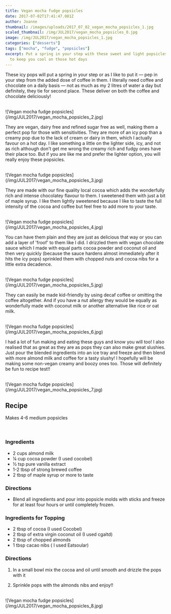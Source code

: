 ```yaml
---
title: Vegan mocha fudge popsicles
date: 2017-07-02T17:41:47.081Z
author: Joanne
thumbnail: /images/uploads/2017_07_02_vegan_mocha_popsicles_1.jpg
scaled_thumbnail: /img/JUL2017/vegan_mocha_popsicles_0.jpg
image: /img/JUL2017/vegan_mocha_popsicles_1.jpg
categories: ["desserts"]
tags: ["mocha", "fudge", "popsicles"]
excerpt: Put a spring in your step with these sweet and light popsicles that are sure
  to keep you cool on those hot days
---
```

These icy pops will put a spring in your step or as I like to put it &mdash; pep in your step from the added dose of coffee in them. I literally need coffee and chocolate on a daily basis &mdash; not as much as my 2 litres of water a day but definitely, they tie for second place.  These deliver on both the coffee and chocolate deliciously!

<br>
![Vegan mocha fudge popsicles](/img/JUL2017/vegan_mocha_popsicles_2.jpg)  
<br>

They are vegan, dairy free and refined sugar free as well, making them a perfect pop for those with sensitivities.  They are more of an icy pop than a creamy pop due to the lack of cream or dairy in them, which I actually favour on a hot day.  I like something a little on the lighter side, icy, and not as rich although don't get me wrong the creamy rich and fudgy ones have their place too. But if you are like me and prefer the lighter option, you will really enjoy these popsicles.

<br>
![Vegan mocha fudge popsicles](/img/JUL2017/vegan_mocha_popsicles_3.jpg)  
<br>

They are made with our fine quality local cocoa which adds the wonderfully rich and intense chocolatey flavour to them.  I sweetened them with just a bit of maple syrup.  I like them lightly sweetened because I like to taste the full intensity of the cocoa and coffee but feel free to add more to your taste.  

<br>
![Vegan mocha fudge popsicles](/img/JUL2017/vegan_mocha_popsicles_4.jpg)  
<br>

You can have them plain and they are just as delicious that way or you can add a layer of 'froof' to them like I did. I drizzled them with vegan chocolate sauce which I made with equal parts cocoa powder and coconut oil and then very quickly (because the sauce hardens almost immediately after it hits the icy pops) sprinkled them with chopped nuts and cocoa nibs for a little extra decadence.

<br>
![Vegan mocha fudge popsicles](/img/JUL2017/vegan_mocha_popsicles_5.jpg)  
<br>

They can easily be made kid-friendly by using decaf coffee or omitting the coffee altogether. And if you have a nut allergy they would be equally as wonderfully made with coconut milk or another alternative like rice or oat milk.

<br>
![Vegan mocha fudge popsicles](/img/JUL2017/vegan_mocha_popsicles_6.jpg)  
<br>

I had a lot of fun making and eating these guys and know you will too! I also realised that as great as they are as pops they can also make great slushies.  Just pour the blended ingredients into an ice tray and freeze and then blend with more almond milk and coffee for a tasty slushy!  I hopefully will be making some non-vegan creamy and boozy ones too. Those will definitely be fun to recipe test!!

<br>
![Vegan mocha fudge popsicles](/img/JUL2017/vegan_mocha_popsicles_7.jpg)  
<br>

## Recipe
Makes 4-6 medium popsicles  
<br>
<br>

### Ingredients

* 2 cups almond milk
* &frac14; cup cocoa powder (I used cocobel)
* &frac12; tsp pure vanilla extract
* 1-2 tbsp of strong brewed coffee
* 2 tbsp of maple syrup or more to taste   

### Directions

* Blend all ingredients and pour into popsicle molds with sticks and freeze for at least four hours or until completely frozen.

### Ingredients for Topping

* 2 tbsp of cocoa (I used Cocobel)
* 2 tbsp of extra virgin coconut oil (I used cgaltd)
* 2 tbsp of chopped almonds
* 1 tbsp cacao nibs ( I used Eatsoular)

### Directions

1. In a small bowl mix the cocoa and oil until smooth and drizzle the pops with it

1. Sprinkle pops with the almonds nibs and enjoy!!  

<br>
![Vegan mocha fudge popsicles](/img/JUL2017/vegan_mocha_popsicles_8.jpg)  
<br>
